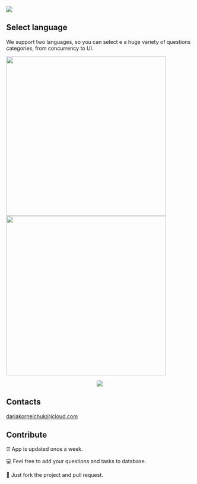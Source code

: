 <meta http-equiv="Content-Type" content="text/html; charset=utf-8" />

<img src="https://github.com/dashvlas/awesome-ios-interview/blob/master/Resources/Main.png">

## Select language
We support two languages, so you can select e a huge variety of questions categories, from concurrency to UI.

<a href="https://github.com/dashvlas/awesome-ios-interview/blob/master/Resources/Russian.md"><img src="https://github.com/dashvlas/awesome-ios-interview/blob/master/Resources/Artboard-filled-left.png" width="430"> </a><a href="https://github.com/dashvlas/awesome-ios-interview/blob/master/Resources/English.md"><img src="https://github.com/dashvlas/awesome-ios-interview/blob/master/Resources/Artboard-filled-right.png" width="430"></a>

<!--'Awesome Interview' helps you to prepare for an interview and refresh your knowledge.-->

<p align="center"><img src="https://github.com/dashvlas/awesome-ios-interview/blob/master/Resources/Main.jpg"></p>

<!--We provide a huge variety of questions categories, from concurrency to UI-->
<!--## Question types-->


## Contacts

<!--[https://dashvlas.com](https://dashvlas.com)-->

dariakorneichuk@icloud.com

## Contribute
⏰ App is updated once a week.

💻 Feel free to add your questions and tasks to database.

🚀 Just fork the project and pull request.

